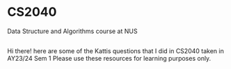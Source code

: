 # CS2040
Data Structure and Algorithms course at NUS
##
Hi there! here are some of the Kattis questions that I did in CS2040 taken in AY23/24 Sem 1
Please use these resources for learning purposes only.
